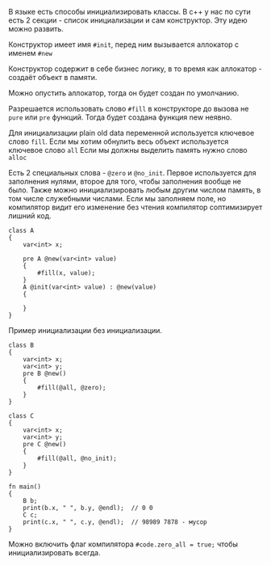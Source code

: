 В языке есть способы инициализировать классы.
В c++ у нас по сути есть 2 секции - список инициализации
и сам конструктор. Эту идею можно развить.

Конструктор имеет имя `#init`, перед ним вызывается аллокатор
с именем `#new`

Конструктор содержит в себе бизнес логику, в то время как
аллокатор - создаёт объект в памяти.

Можно опустить аллокатор, тогда он будет создан по умолчанию.

Разрешается использовать слово `#fill` в конструкторе до вызова
не `pure` или `pre` функций. Тогда будет создана функция new неявно.

Для инициализации plain old data переменной используется ключевое слово
`fill`. Если мы хотим обнулить весь объект используется 
ключевое слово `all`
Если мы должны выделить память нужно слово `alloc`

Есть 2 специальных слова - `@zero` и `@no_init`. Первое используется
для заполнения нулями, второе для того, чтобы
заполнения вообще не было.
Также можно инициализировать любым другим числом память,
в том числе служебными числами.
Если мы заполняем поле, но компилятор видит его изменение без чтения
компилятор соптимизирует лишний код.

```
class A
{
	var<int> x;
	
	pre A @new(var<int> value)
	{
		#fill(x, value);
	}
	A @init(var<int> value) : @new(value)
	{
		
	}
}
```

Пример инициализации без инициализации.
```
class B
{
	var<int> x;
	var<int> y;
	pre B @new()
	{
		#fill(@all, @zero);
	}
}

class C
{
	var<int> x;
	var<int> y;
	pre C @new()
	{
		#fill(@all, @no_init);
	}
}

fn main()
{
	B b;
	print(b.x, " ", b.y, @endl);  // 0 0 
	C c;
	print(c.x, " ", c.y, @endl);  // 98989 7878 - мусор
}
```

Можно включить флаг компилятора `#code.zero_all = true;` 
чтобы инициализировать всегда.
